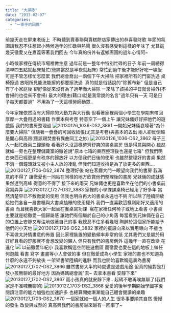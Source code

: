 ```yaml
---
title: "大掃除"
date: "2013-02-07"
categories: 
  - "一家子的回憶"
---
```


前幾天走在屏東老街上  不時聽到賣春聯與賣糕餅店家傳出的恭喜發財歌 年節的氛圍讓我忍不住想起小時候過年的忙碌與熱鬧 很久沒有感受到這樣的年味了 尤其這幾天徹愛又在嘉義等著我們回去 今年真的份外有返鄉團圓的過年心情阿~

小時候家裡在傳統市場裡做生意 過年前是一整年中特別忙碌的日子 年前一周總得清早四五點就起床幫忙(爸媽當然是半夜就起床) 常忙到過午後才能好好吃一頓飯 可是不管怎樣忙怎麼累 我們總會喬出一兩個下午大掃除 把家裡所有的門窗洗過 桌椅擦過 放眼所見能洗能擦的都要擦洗過  真的就是俗話說的"除舊布新" 但是自己有了小家庭後 卻好像從來沒有為了過年而大掃除 一來除了該掃的平日就會掃外(不會掃的也從來不會掃) 最大的理由(藉口)就是我常說的名言"過年只有一天 可是日子每天都要過"  不用為了一天這樣勞師動眾..

今年家裡依然沒有大掃除的大動力與大行動 但看著家裡兩個小學生在學期末帶回厚厚一大疊用過的書籍 作業本與考卷 特意空下一個上午 讓兄妹倆好好把他們的遊戲區 我們的書房整理過 ![20130126_1036-DS2_3861](images/8448714325_4998969a26.jpg) 一開始兄妹倆哀嚎著"為什麼要大掃除" 但隨著一疊疊的可回收紙張(尤其是考卷)與書本的丟出 兩人卻反倒越是開心與高昂(應該跟焚書有異曲同工之妙) ![20130126_1036-DS2_3862](images/8448714135_eb6e07cd7a.jpg) 母子三人一起忙碌兩三鐘頭後 看著好久沒這樣整齊舒爽的書桌書房 很是得意與開心 雖然就如一旁也在整理儲藏室的徹爸說"原本七箱的東西整理後也還是七箱" 但我們明白東西已經更是有秩序的歸放好 以方便我們日後的使用 也雖然整理好的書桌 果然不消一個鐘頭就又被小主人放的凌亂 但我們知道收拾是為了放更多的東西.... ![20130127_1706-DS2_3874](images/8449798470_04fa4fcf92.jpg) 整理好後 站在客廳大門一眼望向我們的書房 我滿意的不得了 讓徹愛也一同站在同樣的地方欣賞他們整理後的書房 兄妹倆的成就感果然達到高峰 得意的不得了 接下來的兩天 兄妹倆也更是喜歡坐在他們的小書桌前寫寫弄弄 ![20130127_1727-DS2_3883](images/8448712187_52e77fd0c6.jpg) 家裡的小學課課桌椅已經用了好多年 當然清楚早已不敷徹愛的使用 但我也明白再大的書桌永遠也不夠 所以除了陸續開放給她們各自一層書櫃與大書桌抽屜的使用權外 我們一直喜歡這樣剛剛好又適用的書桌 而且我喜歡大家一起坐在餐桌寫功課  窩在家裡任何椅子或地上看書 小書桌主要就是給徹愛一個歸屬感 讓她們有個屬於自己的小角落 每當看到兄妹倆在自己的位置上安靜又專注地做著自己的事 我總忍不住多看幾眼 陶醉於這個家所能給予他們的小天地 ![20130127_1726-DS2_3882](images/8449798018_e76b504589.jpg) 家裡的擺設向來以實用導向 不擅也不喜做太詩情畫意的佈置 因此家裡裝置的變動頻率非常的低 尤其我們又是屬於用好好且看的舒服就不會想改變的懶人 但只有我們的書房例外 這幾年一直在改變 在進化 ![](images/8448713277_61cbd66b02.jpg) 以前徹愛年紀小 我喜歡稱這空間是遊戲區 而徹愛也愛在這的地板上做任何遊戲 看書 寫字 畫畫等小人會做的事 但在徹愛成為小學生 家裡的書也不知道為什麼的永遠不夠放後 一架架書架陸續的進駐 而我也開始喜歡稱這裏為書房 ![20130127_1702-DS2_3866](images/8449799332_40ecfe4fa9.jpg) 雖然書房大半的時間還是遊戲用途 但真的絕對是打發小孩無聊的最好地方 因為媽媽總會說"去~ 去拿本書看 安靜下來" ![20130127_1702-DS2_3867](images/8448713573_346cf884fe.jpg) 而小孩真的就安靜下來.. 起碼不敢再唉無聊了(我們家是不准喊無聊的) ![20130127_1703-DS2_3868](images/8448713457_8e0362da9a.jpg) 愛愛的後半學期開始學國字後 閱讀注音的能力加強也加速許多 也總算開始漸漸能自己體會閱讀的樂趣 ![20130127_1703-DS2_3870](images/8449799016_6dceca3391.jpg) 一個家就如一個人的人生 很多事要順其自然 慢慢的發生 改變與成型的 真高興我們的書房越來越有一回事了~
